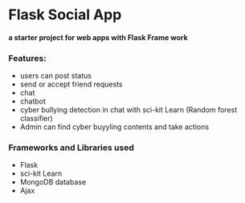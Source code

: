 # Flask Social App
#### a starter project for web apps with Flask Frame work

### Features:
  -  users can post status 
  -  send or accept friend requests 
  -  chat
  -  chatbot 
  -  cyber bullying detection in chat with sci-kit Learn (Random forest classifier)
  -  Admin can find cyber buyyling contents and take actions 
   
   
### Frameworks and Libraries used 
   - Flask
   - sci-kit Learn
   - MongoDB database
   - Ajax
   
    

